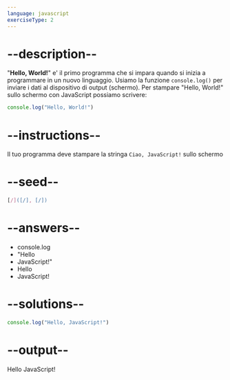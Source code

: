 ```yaml
---
language: javascript
exerciseType: 2
---
```


# --description--

"__Hello, World!__" e' il primo programma che si impara quando si inizia a programmare in un nuovo linguaggio.
Usiamo la funzione `console.log()` per inviare i dati al dispositivo di output (schermo).
Per stampare "Hello, World!" sullo schermo con JavaScript possiamo scrivere:
```javascript
console.log("Hello, World!")
```

# --instructions--

Il tuo programma deve stampare la stringa `Ciao, JavaScript!` sullo schermo

# --seed--

```javascript
[/]([/], [/])
```

# --answers--

- console.log
- "Hello
- JavaScript!"
- Hello
- JavaScript!

# --solutions--

```javascript
console.log("Hello, JavaScript!")
```

# --output--

Hello JavaScript!
